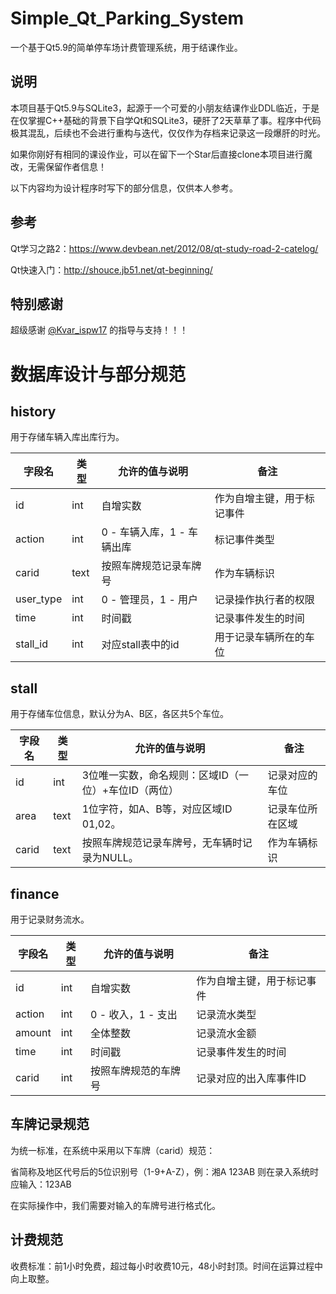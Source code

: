 # Simple_Qt_Parking_System
一个基于Qt5.9的简单停车场计费管理系统，用于结课作业。

## 说明

本项目基于Qt5.9与SQLite3，起源于一个可爱的小朋友结课作业DDL临近，于是在仅掌握C++基础的背景下自学Qt和SQLite3，硬肝了2天草草了事。程序中代码极其混乱，后续也不会进行重构与迭代，仅仅作为存档来记录这一段爆肝的时光。

如果你刚好有相同的课设作业，可以在留下一个Star后直接clone本项目进行魔改，无需保留作者信息！

以下内容均为设计程序时写下的部分信息，仅供本人参考。

## 参考

Qt学习之路2：https://www.devbean.net/2012/08/qt-study-road-2-catelog/

Qt快速入门：http://shouce.jb51.net/qt-beginning/

## 特别感谢

超级感谢 [@Kvar_ispw17](https://github.com/enkerewpo) 的指导与支持！！！

# 数据库设计与部分规范

## history

用于存储车辆入库出库行为。

| 字段名    | 类型 | 允许的值与说明             | 备注                       |
| --------- | ---- | -------------------------- | -------------------------- |
| id        | int  | 自增实数                   | 作为自增主键，用于标记事件 |
| action    | int  | 0 - 车辆入库，1 - 车辆出库 | 标记事件类型               |
| carid     | text | 按照车牌规范记录车牌号     | 作为车辆标识               |
| user_type | int  | 0 - 管理员，1 - 用户       | 记录操作执行者的权限       |
| time      | int  | 时间戳                     | 记录事件发生的时间         |
| stall_id  | int  | 对应stall表中的id          | 用于记录车辆所在的车位     |

## stall

用于存储车位信息，默认分为A、B区，各区共5个车位。

| 字段名 | 类型 | 允许的值与说明                                       | 备注             |
| ------ | ---- | ---------------------------------------------------- | ---------------- |
| id     | int  | 3位唯一实数，命名规则：区域ID（一位）+车位ID（两位） | 记录对应的车位   |
| area   | text | 1位字符，如A、B等，对应区域ID 01,02。                | 记录车位所在区域 |
| carid  | text | 按照车牌规范记录车牌号，无车辆时记录为NULL。         | 作为车辆标识     |

## finance

用于记录财务流水。

| 字段名 | 类型 | 允许的值与说明       | 备注                       |
| ------ | ---- | -------------------- | -------------------------- |
| id     | int  | 自增实数             | 作为自增主键，用于标记事件 |
| action | int  | 0 - 收入，1 - 支出   | 记录流水类型               |
| amount | int  | 全体整数             | 记录流水金额               |
| time   | int  | 时间戳               | 记录事件发生的时间         |
| carid  | int  | 按照车牌规范的车牌号 | 记录对应的出入库事件ID     |

## 车牌记录规范

为统一标准，在系统中采用以下车牌（carid）规范：

省简称及地区代号后的5位识别号（1-9+A-Z），例：湘A 123AB 则在录入系统时应输入：123AB

在实际操作中，我们需要对输入的车牌号进行格式化。

## 计费规范

收费标准：前1小时免费，超过每小时收费10元，48小时封顶。时间在运算过程中向上取整。

